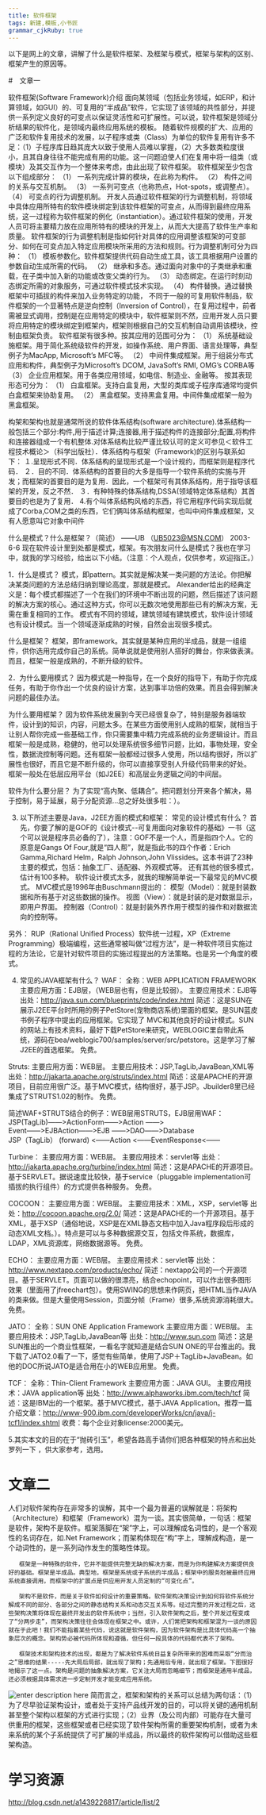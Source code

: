 ```yaml
---
title: 软件框架
tags: 新建,模板,小书匠
grammar_cjkRuby: true
---
```


以下是网上的文章，讲解了什么是软件框架、及框架与模式，框架与架构的区别、框架产生的原因等。

#　文章一

软件框架(Software Framework)介绍 
面向某领域（包括业务领域，如ERP，和计算领域，如GUI）的、可复用的“半成品”软件，它实现了该领域的共性部分，并提供一系列定义良好的可变点以保证灵活性和可扩展性。可以说，软件框架是领域分析结果的软件化，是领域内最终应用系统的模板。 
随着软件规模的扩大、应用的广泛和软件复用技术的发展，以子程序或类（Class）为单位的软件复用有许多不足：（1）子程序库日趋其庞大以致于使用人员难以掌握，（2）大多数类粒度很小，且其自身往往不能完成有用的功能。这一问题迫使人们在复用中将一组类（或模块）及其交互作为一个整体来考虑，由此出现了软件框架。 
软件框架至少包含以下组成部分： 
（1） 一系列完成计算的模块，在此称为构件。 
（2） 构件之间的关系与交互机制。 
（3） 一系列可变点（也称热点，Hot-spots，或调整点）。 
（4） 可变点的行为调整机制。 
开发人员通过软件框架的行为调整机制，将领域中具体应用所特有的软件模块绑定到该软件框架的可变点，从而得到最终应用系统，这一过程称为软件框架的例化（instantiation）。通过软件框架的使用，开发人员可将主要精力放在应用所特有的模块的开发上，从而大大提高了软件生产率和质量。 
软件框架的行为调整机制是指如何针对具体的应用调整该框架的可变部分、如何在可变点加入特定应用模块所采用的方法和规则。行为调整机制可分为四种： 
（1） 模板参数化。软件框架提供代码自动生成工具，该工具根据用户设置的参数自动生成所需的代码。 
（2） 继承和多态。通过面向对象中的子类继承和重载，在子类中加入新的功能或改变父类的行为。 
（3） 动态绑定。在运行时刻动态绑定所需的对象服务，可通过软件模式技术实现。 
（4） 构件替换。通过替换框架中可插拔的构件来加入业务特定的功能， 
不同于一般的可复用软件制品，软件框架的一个显著特点是逆向控制（Inversion of Control），在复用过程中，前者需被显式调用，控制是在应用特定的模块中，软件框架则不然，应用开发人员只要将应用特定的模块绑定到框架内，框架则根据自己的交互机制自动调用该模块，控制由框架负责。 
软件框架有很多种。按其应用的范围可分为： 
（1） 系统基础设施框架。用于简化系统级软件的开发，如操作系统、用户界面、语言处理等，典型例子为MacApp, Microsoft’s MFC等。 
（2） 中间件集成框架。用于组装分布式应用和构件，典型例子为Microsoft’s DCOM, JavaSoft’s RMI, OMG’s CORBA等 
（3） 企业应用框架。用于各类应用领域，如电信、制造业、金融等。 
按其表现形态可分为： 
（1） 白盒框架。支持白盒复用，大型的类库或子程序库通常均提供白盒框架来协助复用。 
（2） 黑盒框架。支持黑盒复用。中间件集成框架一般为黑盒框架。

构架和架构也就是通常所说的软件体系结构(software architecture).体系结构一般包括三个部分:构件,用于描述计算;连接器,用于描述构件的连接部分;配置,将构件和连接器组成一个有机整体.对体系结构比较严谨比较认可的定义可参见＜软件工程技术概论＞（科学出版社）．体系结构与框架（Framework)的区别与联系如下： 
１.呈现形式不同．体系结构的呈现形式是一个设计规约，而框架则是程序代码． 
２．目的不同．体系结构的首要目的大多是指导一个软件系统的实施与开发；而框架的首要目的是为复用．因此，一个框架可有其体系结构，用于指导该框架的开发，反之不然． 
３．有种特殊的体系结构,DSSA(领域特定体系结构）其首要目的也是为了复用． 
4.有个叫体系结构风格的东西，将它用程序代码实现后就成了Corba,COM之类的东西，它们俩叫体系结构框架，也叫中间件集成框架，又有人愿意叫它对象中间件

什么是模式？什么是框架？（简述）
                                        ――UB （UB5023@MSN.COM） 2003-6-6
   现在软件设计里到处都是模式，框架。有次朋友问什么是模式？我也在学习中，就我的学习经验，给出以下小结。（注意：个人观点，仅供参考，欢迎指正。）

1．什么是模式？
模式，即pattern。其实就是解决某一类问题的方法论。你把解决某类问题的方法总结归纳到理论高度，那就是模式。
Alexander给出的经典定义是：每个模式都描述了一个在我们的环境中不断出现的问题，然后描述了该问题的解决方案的核心。通过这种方式，你可以无数次地使用那些已有的解决方案，无需在重复相同的工作。
模式有不同的领域，建筑领域有建筑模式，软件设计领域也有设计模式。当一个领域逐渐成熟的时候，自然会出现很多模式。

什么是框架？
框架，即framework。其实就是某种应用的半成品，就是一组组件，供你选用完成你自己的系统。简单说就是使用别人搭好的舞台，你来做表演。而且，框架一般是成熟的，不断升级的软件。

2．为什么要用模式？
因为模式是一种指导，在一个良好的指导下，有助于你完成任务，有助于你作出一个优良的设计方案，达到事半功倍的效果。而且会得到解决问题的最佳办法。

为什么要用框架？
因为软件系统发展到今天已经很复杂了，特别是服务器端软件，设计到的知识，内容，问题太多。在某些方面使用别人成熟的框架，就相当于让别人帮你完成一些基础工作，你只需要集中精力完成系统的业务逻辑设计。而且框架一般是成熟，稳健的，他可以处理系统很多细节问题，比如，事物处理，安全性，数据流控制等问题。还有框架一般都经过很多人使用，所以结构很好，所以扩展性也很好，而且它是不断升级的，你可以直接享受别人升级代码带来的好处。
框架一般处在低层应用平台（如J2EE）和高层业务逻辑之间的中间层。

软件为什么要分层？
    为了实现“高内聚、低耦合”。把问题划分开来各个解决，易于控制，易于延展，易于分配资源…总之好处很多啦：）。

3. 以下所述主要是Java，J2EE方面的模式和框架：
  常见的设计模式有什么？
   首先，你要了解的是GOF的《设计模式--可复用面向对象软件的基础》一书（这个可以说是程序员必备的了），注意：GOF不是一个人，而是指四个人。它的原意是Gangs Of Four,就是“四人帮”，就是指此书的四个作者：Erich Gamma,Richard Helm，Ralph Johnson,John Vlissides。这本书讲了23种主要的模式，包括：抽象工厂、适配器、外观模式等。
还有其他的很多模式，估计有100多种。
软件设计模式太多，就我的理解简单说一下最常见的MVC模式。
MVC模式是1996年由Buschmann提出的：
  模型（Model）：就是封装数据和所有基于对这些数据的操作。
  视图（View）：就是封装的是对数据显示，即用户界面。
  控制器（Control）：就是封装外界作用于模型的操作和对数据流向的控制等。

另外：
RUP（Rational Unified Process）软件统一过程，XP（Extreme Programming）极端编程，这些通常被叫做“过程方法”，是一种软件项目实施过程的方法论，它是针对软件项目的实施过程提出的方法策略。也是另一个角度的模式。

4. 常见的JAVA框架有什么？
WAF：
全称：WEB APPLICATION FRAMEWORK
主要应用方面：EJB层，（WEB层也有，但是比较弱）。
主要应用技术：EJB等
出处：http://java.sun.com/blueprints/code/index.html
简述：这是SUN在展示J2EE平台时所用的例子PetStore(宠物商店系统)里面的框架。是SUN蓝皮书例子程序中提出的应用框架。它实现了 MVC和其他良好的设计模式。SUN的网站上有技术资料，最好下载PetStore来研究，WEBLOGIC里自带此系统，源码在bea/weblogic700/samples/server/src/petstore。这是学习了解J2EE的首选框架。
免费。

Struts:
主要应用方面：WEB层。
主要应用技术：JSP,TagLib,JavaBean,XML等
出处：http://jakarta.apache.org/struts/index.html
简述：这是APACHE的开源项目，目前应用很广泛。基于MVC模式，结构很好，基于JSP。Jbuilder8里已经集成了STRUTS1.02的制作。
免费。

简述WAF+STRUTS结合的例子：WEB层用STRUTS，EJB层用WAF：
JSP(TagLib)――>ActionForm――>Action  ――>
  Event――>EJBAction――>EJB    ――>DAO――>Database  
JSP（TagLib） (forward) <――Action  <――EventResponse<――                 

Turbine：
主要应用方面：WEB层。
主要应用技术：servlet等
出处：http://jakarta.apache.org/turbine/index.html
简述：这是APACHE的开源项目。基于SERVLET。据说速度比较快，基于service（pluggable implementation可插拔的执行组件）的方式提供各种服务。
免费。

COCOON：
主要应用方面：WEB层。
主要应用技术：XML，XSP，servlet等
出处：http://cocoon.apache.org/2.0/
简述：这是APACHE的一个开源项目。基于XML，基于XSP（通俗地说，XSP是在XML静态文档中加入Java程序段后形成的动态XML文档。）。特点是可以与多种数据源交互，包括文件系统，数据库，LDAP，XML资源库，网络数据源等。
免费。

ECHO：
主要应用方面：WEB层。
主要应用技术：servlet等
出处：http://www.nextapp.com/products/echo/
简述：nextapp公司的一个开源项目。基于SERVLET。页面可以做的很漂亮，结合echopoint，可以作出很多图形效果（里面用了jfreechart包）。使用SWING的思想来作网页，把HTML当作JAVA的类来做。但是大量使用Session，页面分帧（Frame）很多,系统资源消耗很大。
免费。

JATO：
全称：SUN ONE Application Framework
主要应用方面：WEB层。
主要应用技术：JSP,TagLib,JavaBean等
出处：http://www.sun.com
简述：这是SUN推出的一个商业性框架，一看名字就知道是结合SUN ONE的平台推出的。我下载了JATO2.0看了一下，感觉有些简单，使用了JSP＋TagLib+JavaBean。如他的DOC所说JATO是适合用在小的WEB应用里。
免费。

TCF：
全称：Thin-Client Framework
主要应用方面：JAVA GUI。
主要应用技术：JAVA application等
出处：http://www.alphaworks.ibm.com/tech/tcf
简述：这是IBM出的一个框架。基于MVC模式，基于JAVA Application。推荐一篇介绍文章：http://www-900.ibm.com/developerWorks/cn/java/j-tcf1/index.shtml
收费：每个企业对象license:2000美元。 


5.其实本文的目的在于“抛砖引玉”，希望各路高手请你们把各种框架的特点和出处罗列一下 ，供大家参考，选用。


# 文章二

 人们对软件架构存在非常多的误解，其中一个最为普遍的误解就是：将架构（Architecture）和框架（Framework）混为一谈。其实很简单，一句话：框架是软件，架构不是软件。框架落脚在“架”字上，可以理解成名词性的，是一个客观性的名词存在，如.Net Framework；而架构体现在“构”字上，理解成构造，是一个动词性的，是一系列动作发生的策略性体现。

       框架是一种特殊的软件，它并不能提供完整无缺的解决方案，而是为你构建解决方案提供良好的基础。框架是半成品。典型地，框架是系统或子系统的半成品；框架中的服务尅被最终应用系统直接调用，而框架中的扩展点是供应用开发人员定制的“可变化点”。

       架构不是软件，而是关于软件如何设计的重要策略。软件架构决策设计到如何将软件系统分解成不同的部分、各部分之间的静态结构关系和动态交互关系等。经过完整的开发过程之后，这些架构决策将体现在最终开发出的软件系统中；当然，引入软件架构之后，整个开发过程变成了“分两步走”，而架构决策往往会体现在框架之中。或许，人们常把架构和框架混为一谈的原因就在于此吧！我们不能指着某些代码，说这就是软件架构，因为软件架构是比具体代码高一个抽象层次的概念。架构势必被代码所体现和遵循，但任何一段具体的代码都代表不了架构。

       框架技术和架构技术的出现，都是为了解决软件系统日益复杂所带来的困难而采取“分而治之”思维的结果-----先大局后局部，就出现了架构；先通用后专用，就出现了框架。下图很好地揭示了这一点。架构是问题的抽象解决方案，它关注大局而忽略细节；而框架是通用半成品，还必须根据具体需求进一步定制开发才能变成应用系统。

![enter description here][1]
       简而言之，框架和架构的关系可以总结为两句话：（1）为了尽早验证架构设计，或者处于支持产品线开发的目的，可以将关键的通用机制甚至整个架构以框架的方式进行实现；（2）业界（及公司内部）可能存在大量可供重用的框架，这些框架或者已经实现了软件架构所需的重要架构机制，或者为未来系统的某个子系统提供了可扩展的半成品，所以最终的软件架构可以借助这些框架构造。


  [1]: ./images/1497065648123.jpg "1497065648123.jpg"
  
  
  
  
  
  # 学习资源
  
  http://blog.csdn.net/a1439226817/article/list/2